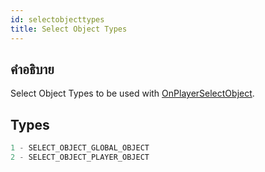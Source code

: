 ```yaml
---
id: selectobjecttypes
title: Select Object Types
---
```


## คำอธิบาย

Select Object Types to be used with [OnPlayerSelectObject](../callbacks/OnPlayerSelectObject.md).

## Types

```c
1 - SELECT_OBJECT_GLOBAL_OBJECT
2 - SELECT_OBJECT_PLAYER_OBJECT
```
